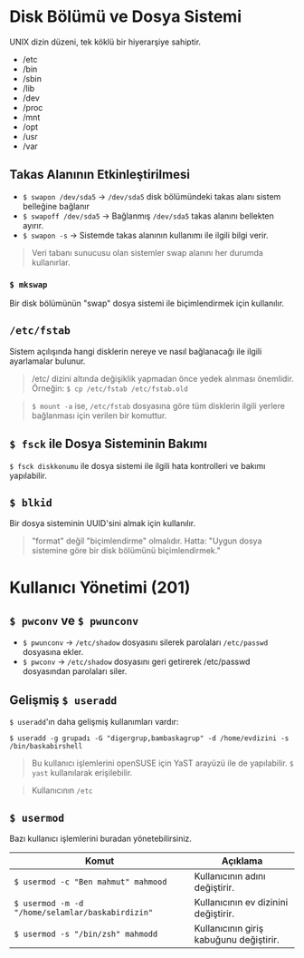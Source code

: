 # Disk Bölümü ve Dosya Sistemi
UNIX dizin düzeni, tek köklü bir hiyerarşiye sahiptir.

- /etc
- /bin
- /sbin
- /lib
- /dev
- /proc
- /mnt
- /opt
- /usr
- /var

## Takas Alanının Etkinleştirilmesi
- `$ swapon /dev/sda5` -> `/dev/sda5` disk bölümündeki takas alanı sistem belleğine bağlanır
- `$ swapoff /dev/sda5` -> Bağlanmış `/dev/sda5` takas alanını bellekten ayırır.
- `$ swapon -s` -> Sistemde takas alanının kullanımı ile ilgili bilgi verir.

> Veri tabanı sunucusu olan sistemler swap alanını her durumda kullanırlar.

### `$ mkswap`
Bir disk bölümünün "swap" dosya sistemi ile biçimlendirmek için kullanılır.

## `/etc/fstab`
Sistem açılışında hangi disklerin nereye ve nasıl bağlanacağı ile ilgili ayarlamalar bulunur.

> /etc/ dizini altında değişiklik yapmadan önce yedek alınması önemlidir. Örneğin: `$ cp /etc/fstab /etc/fstab.old`

> `$ mount -a` ise, `/etc/fstab` dosyasına göre tüm disklerin ilgili yerlere bağlanması için verilen bir komuttur.

## `$ fsck` ile Dosya Sisteminin Bakımı
`$ fsck diskkonumu` ile dosya sistemi ile ilgili hata kontrolleri ve bakımı yapılabilir.

## `$ blkid`
Bir dosya sisteminin UUID'sini almak için kullanılır.

> "format" değil "biçimlendirme" olmalıdır. Hatta: "Uygun dosya sistemine göre bir disk bölümünü biçimlendirmek."

# Kullanıcı Yönetimi (201)

## `$ pwconv` ve `$ pwunconv`
- `$ pwunconv` -> `/etc/shadow` dosyasını silerek parolaları `/etc/passwd` dosyasına ekler.
- `$ pwconv` -> `/etc/shadow` dosyasını geri getirerek /etc/passwd dosyasından parolaları siler.

## Gelişmiş `$ useradd`
`$ useradd`'ın daha gelişmiş kullanımları vardır:

```shell
$ useradd -g grupadı -G "digergrup,bambaskagrup" -d /home/evdizini -s /bin/baskabirshell
```

> Bu kullanıcı işlemlerini openSUSE için YaST arayüzü ile de yapılabilir. `$ yast` kullanılarak erişilebilir.

> Kullanıcının `/etc`

## `$ usermod`
Bazı kullanıcı işlemlerini buradan yönetebilirsiniz.

| Komut                                           | Açıklama                                |
| ----------------------------------------------- | --------------------------------------- |
| `$ usermod -c "Ben mahmut" mahmood`             | Kullanıcının adını değiştirir.          |
|`$ usermod -m -d "/home/selamlar/baskabirdizin"` | Kullanıcının ev dizinini değiştirir.    |
|`$ usermod -s "/bin/zsh" mahmodd`                | Kullanıcının giriş kabuğunu değiştirir. |